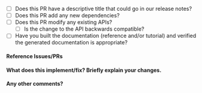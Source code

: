 <!--
Thanks for contributing a pull request! Please ensure you have taken a look at
the contribution guidelines: https://github.com/microsoft/graspologic/blob/dev/CONTRIBUTING.md
-->
- [ ] Does this PR have a descriptive title that could go in our release notes?
- [ ] Does this PR add any new dependencies?
- [ ] Does this PR modify any existing APIs?
   - [ ] Is the change to the API backwards compatible?
- [ ] Have you built the documentation (reference and/or tutorial) and verified the generated documentation is appropriate?

#### Reference Issues/PRs
<!--
Example: Fixes #1234. See also #3456.
Please use keywords (e.g., Fixes) to create link to the issues or pull requests
you resolved, so that they will automatically be closed when your pull request
is merged. See https://github.com/blog/1506-closing-issues-via-pull-requests
-->

#### What does this implement/fix? Briefly explain your changes.

#### Any other comments?
